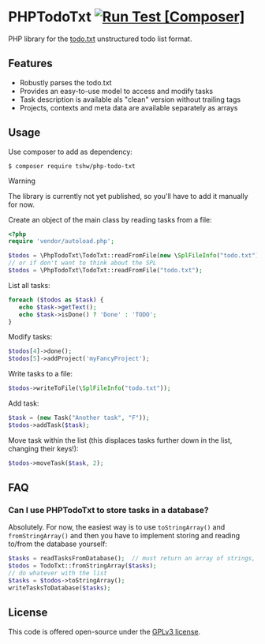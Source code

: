 # PHPTodoTxt [![Run Test [Composer]](https://github.com/Tar-Minyatur/PhpTodoTxt/actions/workflows/php.yml/badge.svg)](https://github.com/Tar-Minyatur/PhpTodoTxt/actions/workflows/php.yml)

PHP library for the [todo.txt](http://todotxt.org/) unstructured todo list format.

## Features

* Robustly parses the todo.txt
* Provides an easy-to-use model to access and modify tasks
* Task description is available als "clean" version without trailing tags
* Projects, contexts and meta data are available separately as arrays

## Usage

Use composer to add as dependency:

    $ composer require tshw/php-todo-txt

> [!WARNING]
> The library is currently not yet published, so you'll have to add it manually for now.

Create an object of the main class by reading tasks from a file:

```php
<?php
require 'vendor/autoload.php';

$todos = \PhpTodoTxt\TodoTxt::readFromFile(new \SplFileInfo("todo.txt"));
// or if don't want to think about the SPL
$todos = \PhpTodoTxt\TodoTxt::readFromFile("todo.txt");
```

List all tasks:

```php
foreach ($todos as $task) {
   echo $task->getText();
   echo $task->isDone() ? 'Done' : 'TODO';
}
```

Modify tasks:

```php
$todos[4]->done();
$todos[5]->addProject('myFancyProject'); 
```

Write tasks to a file:

```php
$todos->writeToFile(\SplFileInfo("todo.txt"));
```

Add task:

```php
$task = (new Task("Another task", "F"));
$todos->addTask($task);
```

Move task within the list (this displaces tasks further down in the list, changing their keys!):

```php
$todos->moveTask($task, 2);
```

## FAQ

### Can I use PHPTodoTxt to store tasks in a database?

Absolutely. For now, the easiest way is to use `toStringArray()` and `fromStringArray()` and then you have to implement
storing and reading to/from the database yourself:

```php
$tasks = readTasksFromDatabase();  // must return an array of strings, one task per line
$todos = TodoTxt::fromStringArray($tasks);
// do whatever with the list
$tasks = $todos->toStringArray();
writeTasksToDatabase($tasks);
```

## License

This code is offered open-source under the [GPLv3 license](LICENSE).
